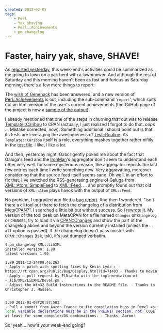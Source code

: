 ```yaml
---
created: 2012-02-05
tags:
    - Perl
    - Yak shaving
    - Perl::Achievements
    - pm_changelog
---
```


# Faster, hairy yak, shave, SHAVE! 

As [reported
yesterday](http://babyl.dyndns.org/techblog/entry/dist-zilla-plugin-coalescepod),
this week-end's activities could be summarized as me going to town on a yak
herd with a lawnmower. And although the rest of Saturday and this morning
haven't been as fast and furious as Saturday morning, there's a few more
things to report:

The [wish of
Genehack](https://twitter.com/#!/genehack/status/165252271981080576) has been
answered,
and a new version of [Perl::Achievements](cpan) is out, including the
sub-command '`report`', which spits out an html version of the user's current
achievements (the GitHub page of the project is now a [sample of the output](http://yanick.github.com/Perl-Achievements/)). 

I already mentioned that one of the steps in churning that out was to
release [Template::Caribou](cpan) to CPAN (actually, I just realized I
forgot to do that. *oops* ... Mistake corrected, now). Something additional I
should point out is that its tests are leveraging the 
awesomeness of [Test::Routine](cpan). As `Template::Caribou` itself is a
role, everything mashes together rather niftily in the [test
file](https://github.com/yanick/Template-Caribou/blob/master/t/basic.t). I
like, I like a lot.

And then, yesterday night, Gabor gently poked me about the fact that Galuga's
feed and the [IronMan](http://ironman.enlightenedperl.org/)'s aggregator don't seem to understand each other very
well.  for some mysterious reason, the aggregator reposts the last few entries
each time I write something new. Very aggravating, moreover considering that
the source feed itself seems sane.  Oh well, in an effort to fix that, I've
switched the RSS-generating engine of Galuga from
[XML::Atom::SimpleFeed](cpan) to [XML::Feed](cpan). ... and promptly
found out that old versions of `XML::Atom` plays havok with the output of
`XML::Feed`.  

No problem, I upgraded and filed a [bug report](https://rt.cpan.org/Ticket/Display.html?id=74703).
And then I wondered, "isn't there a cli tool out there to fetch the changelog of a
distribution from [MetaCPAN](https://metacpan.org)?". I searched a little bit
but without success. So I [rewrote
it](https://github.com/yanick/environment/blob/master/bin/pm_changelog).  My
version of the tool peek on MetaCPAN for a file named `Changes` or `Changelog`
or `CHANGES`, try to load it via [CPAN::Changes](cpan) and show the part
of the changelog above and beyond the version currently installed (unless the
`--all` option is passed).  If the changelog doesn't pass muster with
`CPAN::Changes` (tsk, tsk), it's just dumped verbatim.  

```bash
$ pm_changelog XML::LibXML
installed version: 1.88
latest version: 1.90

1.89 2011-12-24T09:46:26Z
- Apply a patch with spelling fixes by Kevin Lyda : -
https://rt.cpan.org/Public/Bug/Display.html?id=71403 - Thanks to Kevin.
- Apply a pull request by ElDiablo with the implementation of
- lib/XML/LibXML/Devel.pm .
- Adjust the Win32 Build Instructions in the README file. - Thanks to
Christopher J. Madsen.


1.90 2012-01-08T20:57:58Z
- Pull a commit from Aaron Crange to fix compilation bugs in Devel.xs: -
local variable declarations must be in the PREINIT section, not `CODE`,
at least for some compiler/OS combinations. - Thanks, Aaron!
```

So, yeah... how's *your* week-end going?

